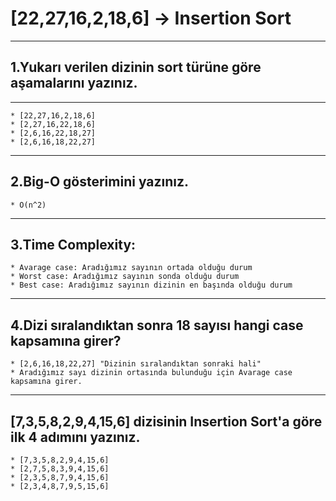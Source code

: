 # [22,27,16,2,18,6] -> Insertion Sort
***

## 1.Yukarı verilen dizinin sort türüne göre aşamalarını yazınız.
***
```
* [22,27,16,2,18,6]
* [2,27,16,22,18,6]
* [2,6,16,22,18,27]
* [2,6,16,18,22,27]
```
***
## 2.Big-O gösterimini yazınız.
```
* O(n^2)
```
***
## 3.Time Complexity:
```
* Avarage case: Aradığımız sayının ortada olduğu durum
* Worst case: Aradığımız sayının sonda olduğu durum
* Best case: Aradığımız sayının dizinin en başında olduğu durum
```
***
## 4.Dizi sıralandıktan sonra 18 sayısı hangi case kapsamına girer?
```
* [2,6,16,18,22,27] "Dizinin sıralandıktan sonraki hali"
* Aradığımız sayı dizinin ortasında bulunduğu için Avarage case kapsamına girer.
```
***
## [7,3,5,8,2,9,4,15,6] dizisinin Insertion Sort'a göre ilk 4 adımını yazınız.
```
* [7,3,5,8,2,9,4,15,6]
* [2,7,5,8,3,9,4,15,6]
* [2,3,5,8,7,9,4,15,6]
* [2,3,4,8,7,9,5,15,6]
```
